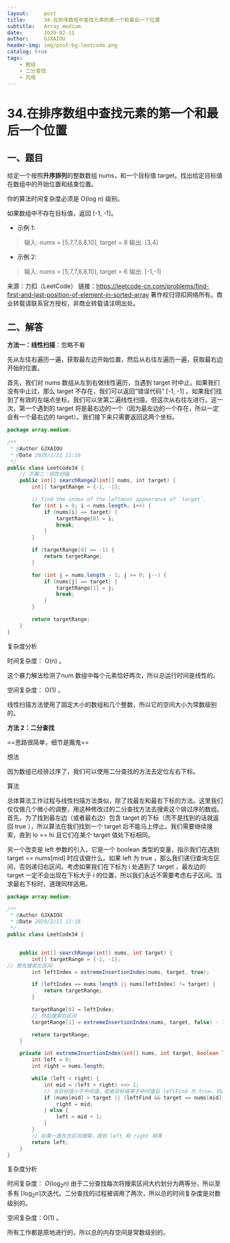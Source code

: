 ```yaml
---
layout:     post
title:      34.在排序数组中查找元素的第一个和最后一个位置
subtitle:   Array.medium
date:       2020-02-11
author:     GJXAIOU
header-img: img/post-bg-leetcode.png
catalog: true
tags:
    - 数组
	- 二分查找
	- 完成
---
```




# 34.在排序数组中查找元素的第一个和最后一个位置



## 一、题目

给定一个按照**升序排列**的整数数组 nums，和一个目标值 target。找出给定目标值在数组中的开始位置和结束位置。

你的算法时间复杂度必须是 O(log n) 级别。

如果数组中不存在目标值，返回 [-1, -1]。

- 示例 1:

> 输入: nums = [5,7,7,8,8,10], target = 8
> 输出: [3,4]

- 示例 2:

> 输入: nums = [5,7,7,8,8,10], target = 6
> 输出: [-1,-1]

来源：力扣（LeetCode）
链接：https://leetcode-cn.com/problems/find-first-and-last-position-of-element-in-sorted-array
著作权归领扣网络所有。商业转载请联系官方授权，非商业转载请注明出处。



## 二、解答

**方法一：线性扫描**：忽略不看

先从左往右遍历一遍，获取最左边开始位置，然后从右往左遍历一遍，获取最右边开始的位置。

首先，我们对 nums 数组从左到右做线性遍历，当遇到 target 时中止。如果我们没有中止过，那么 target 不存在，我们可以返回“错误代码” [-1, -1] 。如果我们找到了有效的左端点坐标，我们可以坐第二遍线性扫描，但这次从右往左进行。这一次，第一个遇到的 target 将是最右边的一个（因为最左边的一个存在，所以一定会有一个最右边的 target）。我们接下来只需要返回这两个坐标。

```java
package array.medium;

/**
 * @Author GJXAIOU
 * @Date 2020/2/11 11:16
 */
public class LeetCode34 {
    // 方案二：线性扫描
    public int[] searchRange2(int[] nums, int target) {
        int[] targetRange = {-1, -1};

        // find the index of the leftmost appearance of `target`.
        for (int i = 0; i < nums.length; i++) {
            if (nums[i] == target) {
                targetRange[0] = i;
                break;
            }
        }

        if (targetRange[0] == -1) {
            return targetRange;
        }

        for (int j = nums.length - 1; j >= 0; j--) {
            if (nums[j] == target) {
                targetRange[1] = j;
                break;
            }
        }

        return targetRange;
    }
}

```

复杂度分析

时间复杂度： O(n) 。

这个暴力解法检测了num 数组中每个元素恰好两次，所以总运行时间是线性的。

空间复杂度： O(1) 。

线性扫描方法使用了固定大小的数组和几个整数，所以它的空间大小为常数级别的。



**方法 2：二分查找**

==思路很简单，细节是魔鬼==

想法

因为数组已经排过序了，我们可以使用二分查找的方法去定位左右下标。

算法

总体算法工作过程与线性扫描方法类似，除了找最左和最右下标的方法。这里我们仅仅做几个微小的调整，用这种修改过的二分查找方法去搜索这个排过序的数组。首先，为了找到最左边（或者最右边）包含 target 的下标（而不是找到的话就返回 true ），所以算法在我们找到一个 target 后不能马上停止。我们需要继续搜索，直到 lo == hi 且它们在某个 target 值处下标相同。

另一个改变是 left 参数的引入，它是一个 boolean 类型的变量，指示我们在遇到 target == nums[mid] 时应该做什么。如果 left 为 true ，那么我们递归查询左区间，否则递归右区间。考虑如果我们在下标为 i 处遇到了 target ，最左边的 target 一定不会出现在下标大于 i 的位置，所以我们永远不需要考虑右子区间。当求最右下标时，道理同样适用。

```java
package array.medium;

/**
 * @Author GJXAIOU
 * @Date 2020/2/11 11:16
 */
public class LeetCode34 {


    public int[] searchRange(int[] nums, int target) {
        int[] targetRange = {-1, -1};
// 首先搜索左区间
        int leftIndex = extremeInsertionIndex(nums, target, true);

        if (leftIndex == nums.length || nums[leftIndex] != target) {
            return targetRange;
        }

        targetRange[0] = leftIndex;
        // 然后搜索右区间
        targetRange[1] = extremeInsertionIndex(nums, target, false) - 1;

        return targetRange;
    }

    private int extremeInsertionIndex(int[] nums, int target, boolean leftFind) {
        int left = 0;
        int right = nums.length;

        while (left < right) {
            int mid = (left + right) >>> 1;
            // 当目标值小于中间值，或者目标值等于中间值且 leftFind 为 true，则搜索左边
            if (nums[mid] > target || (leftFind && target == nums[mid])) {
                right = mid;
            } else {
                left = mid + 1;
            }
        }
        // 如果一直在左区间搜索，直到 left 和 right 相等
        return left;
    }
}

```





复杂度分析

时间复杂度： $O(\log_{2}n)$ 由于二分查找每次将搜索区间大约划分为两等分，所以至多有 $\lceil \log_{2} n\rceil$次迭代。二分查找的过程被调用了两次，所以总的时间复杂度是对数级别的。

空间复杂度：O(1) 。

所有工作都是原地进行的，所以总的内存空间是常数级别的。

